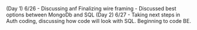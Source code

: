 (Day 1) 6/26 - Discussing anf Finalizing wire framing - Discussed best options between MongoDb and SQL
(Day 2) 6/27 - Taking next steps in Auth coding, discussing how code will look with SQL. Beginning to code BE.
